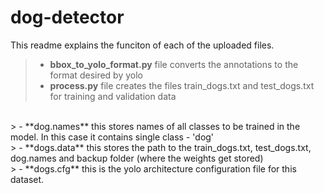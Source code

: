 # dog-detector

This readme explains the funciton of each of the uploaded files.
> - **bbox_to_yolo_format.py** file converts the annotations to the format desired by yolo
> - **process.py** file creates the files train_dogs.txt and test_dogs.txt for training and validation data
<br>
> - **dog.names** this stores names of all classes to be trained in the model. In this case it contains single class - 'dog'
<br>
> - **dogs.data** this stores the path to the train_dogs.txt, test_dogs.txt, dog.names and backup folder (where the weights get stored)
<br>
> - **dogs.cfg** this is the yolo architecture configuration file for this dataset.
